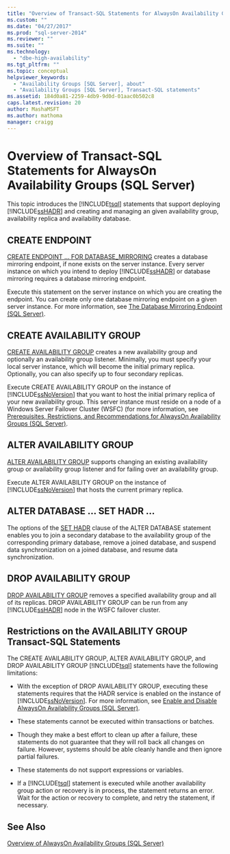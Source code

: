 ```yaml
---
title: "Overview of Transact-SQL Statements for AlwaysOn Availability Groups (SQL Server) | Microsoft Docs"
ms.custom: ""
ms.date: "04/27/2017"
ms.prod: "sql-server-2014"
ms.reviewer: ""
ms.suite: ""
ms.technology: 
  - "dbe-high-availability"
ms.tgt_pltfrm: ""
ms.topic: conceptual
helpviewer_keywords: 
  - "Availability Groups [SQL Server], about"
  - "Availability Groups [SQL Server], Transact-SQL statements"
ms.assetid: 184d0a81-2259-4db9-9d0d-01aac0b502c8
caps.latest.revision: 20
author: MashaMSFT
ms.author: mathoma
manager: craigg
---
```

# Overview of Transact-SQL Statements for AlwaysOn Availability Groups (SQL Server)
  This topic introduces the [!INCLUDE[tsql](../../../includes/tsql-md.md)] statements that support deploying [!INCLUDE[ssHADR](../../../includes/sshadr-md.md)] and creating and managing an given availability group, availability replica and availability database.  
  
  
##  <a name="CreateEndpoint"></a> CREATE ENDPOINT  
 [CREATE ENDPOINT … FOR DATABASE_MIRRORING](/sql/t-sql/statements/create-endpoint-transact-sql) creates a database mirroring endpoint, if none exists on the server instance. Every server instance on which you intend to deploy [!INCLUDE[ssHADR](../../../includes/sshadr-md.md)] or database mirroring requires a database mirroring endpoint.  
  
 Execute this statement on the server instance on which you are creating the endpoint. You can create only one database mirroring endpoint on a given server instance. For more information, see [The Database Mirroring Endpoint &#40;SQL Server&#41;](../../database-mirroring/the-database-mirroring-endpoint-sql-server.md).  
  
##  <a name="CreateAG"></a> CREATE AVAILABILITY GROUP  
 [CREATE AVAILABILITY GROUP](/sql/t-sql/statements/create-availability-group-transact-sql) creates a new availability group and optionally an availability group listener. Minimally, you must specify your local server instance, which will become the initial primary replica. Optionally, you can also specify up to four secondary replicas.  
  
 Execute CREATE AVAILABILITY GROUP on the instance of [!INCLUDE[ssNoVersion](../../../includes/ssnoversion-md.md)] that you want to host the initial primary replica of your new availability group. This server instance must reside on a node of a Windows Server Failover Cluster (WSFC) (for more information, see [Prerequisites, Restrictions, and Recommendations for AlwaysOn Availability Groups &#40;SQL Server&#41;](prereqs-restrictions-recommendations-always-on-availability.md).  
  
##  <a name="AlterAG"></a> ALTER AVAILABILITY GROUP  
 [ALTER AVAILABILITY GROUP](/sql/t-sql/statements/alter-availability-group-transact-sql) supports changing an existing availability group or availability group listener and for failing over an availability group.  
  
 Execute ALTER AVAILABILITY GROUP on the instance of [!INCLUDE[ssNoVersion](../../../includes/ssnoversion-md.md)] that hosts the current primary replica.  
  
##  <a name="AlterDb"></a> ALTER DATABASE … SET HADR …  
 The options of the [SET HADR](/sql/t-sql/statements/alter-database-transact-sql-set-hadr) clause of the ALTER DATABASE statement enables you to join a secondary database to the availability group of the corresponding primary database, remove a joined database, and suspend data synchronization on a joined database, and resume data synchronization.  
  
##  <a name="DropAG"></a> DROP AVAILABILITY GROUP  
 [DROP AVAILABILITY GROUP](/sql/t-sql/statements/drop-availability-group-transact-sql) removes a specified availability group and all of its replicas. DROP AVAILABILITY GROUP can be run from any [!INCLUDE[ssHADR](../../../includes/sshadr-md.md)] node in the WSFC failover cluster.  
  
##  <a name="Restrictions"></a> Restrictions on the AVAILABILITY GROUP Transact-SQL Statements  
 The CREATE AVAILABILITY GROUP, ALTER AVAILABILITY GROUP, and DROP AVAILABILITY GROUP [!INCLUDE[tsql](../../../includes/tsql-md.md)] statements have the following limitations:  
  
-   With the exception of DROP AVAILABILITY GROUP, executing these statements requires that the HADR service is enabled on the instance of [!INCLUDE[ssNoVersion](../../../includes/ssnoversion-md.md)]. For more information, see [Enable and Disable AlwaysOn Availability Groups &#40;SQL Server&#41;](enable-and-disable-always-on-availability-groups-sql-server.md).  
  
-   These statements cannot be executed within transactions or batches.  
  
-   Though they make a best effort to clean up after a failure, these statements do not guarantee that they will roll back all changes on failure. However, systems should be able cleanly handle and then ignore partial failures.  
  
-   These statements do not support expressions or variables.  
  
-   If a [!INCLUDE[tsql](../../../includes/tsql-md.md)] statement is executed while another availability group action or recovery is in process, the statement returns an error. Wait for the action or recovery to complete, and retry the statement, if necessary.  
  
## See Also  
 [Overview of AlwaysOn Availability Groups &#40;SQL Server&#41;](overview-of-always-on-availability-groups-sql-server.md)  
  
  
